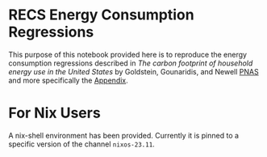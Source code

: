 # RECS Energy Consumption Regressions

This purpose of this notebook provided here is to reproduce the energy consumption regressions described in 
*The carbon footprint of household energy use in the United States* 
by Goldstein, Gounaridis, and Newell 
[PNAS](https://www.pnas.org/doi/abs/10.1073/pnas.1922205117) 
and more specifically the 
[Appendix](https://www.pnas.org/doi/suppl/10.1073/pnas.1922205117/suppl_file/pnas.1922205117.sapp.pdf).

# For Nix Users
A nix-shell environment has been provided. 
Currently it is pinned to a specific version of the channel `nixos-23.11`.

